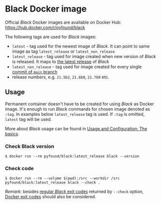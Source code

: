 # Black Docker image

Official _Black_ Docker images are available on Docker Hub:
https://hub.docker.com/r/pyfound/black

The following tags are used for _Black_ images:

- `latest` - tag used for the newest image of _Black_. It can point to same image as tag
  `latest_release` or `latest_non_release`
- `latest_release` - tag used for image created when new version of _Black_ is released.
  It maps to [the latest release](https://github.com/psf/black/releases/latest) of
  _Black_
- `latest_non_release` - tag used for image created for every single
  [commit of `main` branch](https://github.com/psf/black/commits/main)
- release numbers, e.g. `21.5b2`, `21.6b0`, `21.7b0` etc.

## Usage

Permanent container doesn't have to be created for using _Black_ as Docker image. It's
enough to run _Black_ commands for chosen image denoted as `:tag`. In examples below
`latest_release` tag is used. If `:tag` is omitted, `latest` tag will be used.

More about _Black_ usage can be found in
[Usage and Configuration: The basics](./the_basics.md).

### Check Black version

```console
$ docker run --rm pyfound/black:latest_release black --version
```

### Check code

```console
$ docker run --rm --volume $(pwd):/src --workdir /src pyfound/black:latest_release black --check .
```

_Remark_: besides [regular _Black_ exit codes](./the_basics.md) returned by `--check`
option, [Docker exit codes](https://docs.docker.com/engine/reference/run/#exit-status)
should also be considered.
